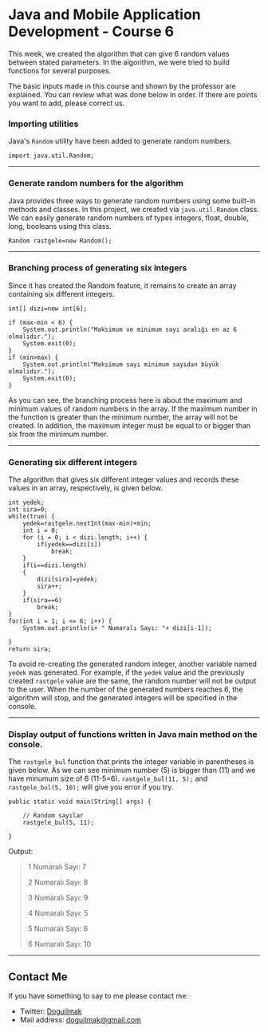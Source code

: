 
# Java and Mobile Application Development - Course 6

This week, we created the algorithm that can give 6 random values between stated parameters. In the algorithm, we were tried to build functions for several purposes.

The basic inputs made in this course and shown by the professor are explained. You can review what was done below in order. If there are points you want to add, please correct us.

### Importing utilities

Java's <code>Random</code> utility have been added to generate random numbers.

    import java.util.Random;

---

### Generate random numbers for the algorithm


Java provides three ways to generate random numbers using some built-in methods and classes. In this project, we created via <code>java.util.Random</code> class. We can easily generate random numbers of types integers, float, double, long, booleans using this class.
    
	Random rastgele=new Random();

---

### Branching process of generating six integers 

Since it has created the Random feature, it remains to create an array containing six different integers.


	int[] dizi=new int[6];
		
	if (max-min < 6) {
		System.out.println("Maksimum ve minimum sayı aralığı en az 6 olmalıdır.");
		System.exit(0);
	}
	if (min>max) {
		System.out.println("Maksimum sayı minimum sayıdan büyük olmalıdır.");
		System.exit(0);
	}

As you can see, the branching process here is about the maximum and minimum values ​​of random numbers in the array. If the maximum number in the function is greater than the minimum number, the array will not be created. In addition, the maximum integer must be equal to or bigger than six from the minimum number.

---

### Generating six different integers

The algorithm that gives six different integer values ​​and records these values ​​in an array, respectively, is given below. 

	int yedek;
	int sira=0;
	while(true) {
		yedek=rastgele.nextInt(max-min)+min;
		int i = 0;
		for (i = 0; i < dizi.length; i++) {
			if(yedek==dizi[i])
				break;
		}
		if(i==dizi.length)
		{
			dizi[sira]=yedek;
			sira++;
		}
		if(sira==6)
			break;
	}			
	for(int i = 1; i <= 6; i++)	{
		System.out.println(i+ " Numaralı Sayı: "+ dizi[i-1]);
		
	}
	return sira;

To avoid re-creating the generated random integer, another variable named <code>yedek</code> was generated. For example, if the <code>yedek</code> value and the previously created <code>rastgele</code> value ​​are the same, the random number will not be output to the user. When the number of the generated numbers reaches 6, the algorithm will stop, and the generated integers will be specified in the console.

---

### Display output of functions written in Java main method on the console.

The <code>rastgele_bul</code> function that prints the integer variable in parentheses is given below. As we can see minimum number (5) is bigger than (11) and we have minumum size of 6 (11-5=6). <code>rastgele_bul(11, 5);</code> and <code>rastgele_bul(5, 10);</code> will give you error if you try.

	public static void main(String[] args) {
		
		// Random sayılar
		rastgele_bul(5, 11);
			
	}

Output:

> 1 Numaralı Sayı: 7 
> 
> 2 Numaralı Sayı: 8 
> 
> 3 Numaralı Sayı: 9 
> 
> 4 Numaralı Sayı: 5
> 
>  5 Numaralı Sayı: 6 
>  
>  6 Numaralı Sayı: 10

---

## Contact Me

If you have something to say to me please contact me: 

 - Twitter: [Doguilmak](https://twitter.com/Doguilmak) 
 - Mail address: doguilmak@gmail.com
